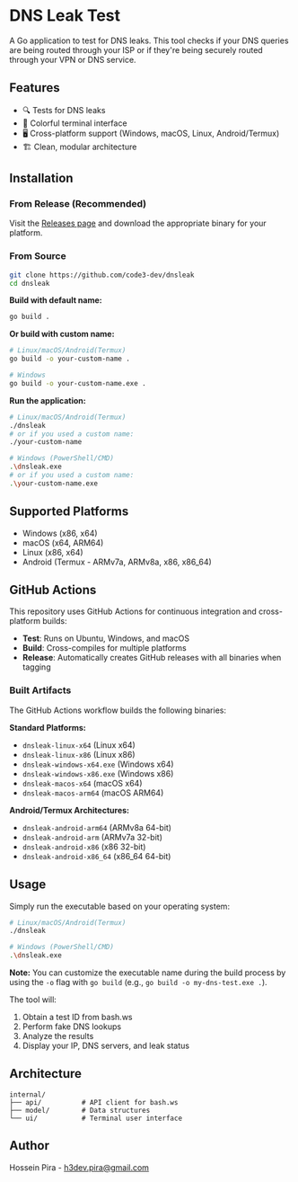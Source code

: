 # DNS Leak Test

A Go application to test for DNS leaks. This tool checks if your DNS queries are being routed through your ISP or if they're being securely routed through your VPN or DNS service.

## Features

- 🔍 Tests for DNS leaks
- 🎨 Colorful terminal interface
- 🖥️ Cross-platform support (Windows, macOS, Linux, Android/Termux)
- 🏗️ Clean, modular architecture

## Installation

### From Release (Recommended)

Visit the [Releases page](https://github.com/code3-dev/dnsleak/releases) and download the appropriate binary for your platform.

### From Source

```bash
git clone https://github.com/code3-dev/dnsleak
cd dnsleak
```

**Build with default name:**

```bash
go build .
```

**Or build with custom name:**

```bash
# Linux/macOS/Android(Termux)
go build -o your-custom-name .

# Windows
go build -o your-custom-name.exe .
```

**Run the application:**

```bash
# Linux/macOS/Android(Termux)
./dnsleak
# or if you used a custom name:
./your-custom-name

# Windows (PowerShell/CMD)
.\dnsleak.exe
# or if you used a custom name:
.\your-custom-name.exe
```

## Supported Platforms

- Windows (x86, x64)
- macOS (x64, ARM64)
- Linux (x86, x64)
- Android (Termux - ARMv7a, ARMv8a, x86, x86_64)

## GitHub Actions

This repository uses GitHub Actions for continuous integration and cross-platform builds:

- **Test**: Runs on Ubuntu, Windows, and macOS
- **Build**: Cross-compiles for multiple platforms
- **Release**: Automatically creates GitHub releases with all binaries when tagging

### Built Artifacts

The GitHub Actions workflow builds the following binaries:

**Standard Platforms:**
- `dnsleak-linux-x64` (Linux x64)
- `dnsleak-linux-x86` (Linux x86)
- `dnsleak-windows-x64.exe` (Windows x64)
- `dnsleak-windows-x86.exe` (Windows x86)
- `dnsleak-macos-x64` (macOS x64)
- `dnsleak-macos-arm64` (macOS ARM64)

**Android/Termux Architectures:**
- `dnsleak-android-arm64` (ARMv8a 64-bit)
- `dnsleak-android-arm` (ARMv7a 32-bit)
- `dnsleak-android-x86` (x86 32-bit)
- `dnsleak-android-x86_64` (x86_64 64-bit)

## Usage

Simply run the executable based on your operating system:

```bash
# Linux/macOS/Android(Termux)
./dnsleak

# Windows (PowerShell/CMD)
.\dnsleak.exe
```

**Note:** You can customize the executable name during the build process by using the `-o` flag with `go build` (e.g., `go build -o my-dns-test.exe .`).

The tool will:
1. Obtain a test ID from bash.ws
2. Perform fake DNS lookups
3. Analyze the results
4. Display your IP, DNS servers, and leak status

## Architecture

```
internal/
├── api/          # API client for bash.ws
├── model/        # Data structures
└── ui/           # Terminal user interface
```

## Author

Hossein Pira - [h3dev.pira@gmail.com](mailto:h3dev.pira@gmail.com)